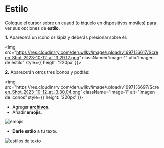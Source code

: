 # Estilo

Coloque el cursor sobre un cuadd (o tóquelo en dispositivos móviles) para ver sus opciones de **estilo**.

**1.** Aparecerá un ícono de lápiz y deberás presionar sobre él.

<img src="https://res.cloudinary.com/deruwllkv/image/upload/v1697136617/Screen_Shot_2023-10-12_at_13.29.12.png" className="image-1" alt="Imagen de estilo" style={{ height: '220px' }}></img>

**2.** Aparecerán otros tres íconos y podrás:

<img src="https://res.cloudinary.com/deruwllkv/image/upload/v1697136697/Screen_Shot_2023-10-12_at_13.30.04.png" className="image-1" alt="Imagen de iconos" style={{ height: '220px' }}></img>

   - Agregar **[archivos](./Files.md)**.
   - Añadir **emojis**.

   <img src="https://res.cloudinary.com/deruwllkv/image/upload/v1695922303/Screen_Shot_2023-09-28_at_13.31.28.png" className="image-2" alt="emojis"></img>

   - **Darle estilo** a tu texto.

   <img src="https://res.cloudinary.com/deruwllkv/image/upload/v1695922302/Screen_Shot_2023-09-28_at_13.31.08.png" className="image-2" alt="estilos de texto"></img >